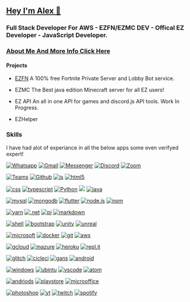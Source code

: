 ## **[Hey I'm Alex 👋](https://web.alex-api.tk/)**
### Full Stack Developer For AWS - EZFN/EZMC DEV - Offical EZ  Developer -  JavaScript Developer.
### [About Me And More Info Click Here](https://web.alex-api.tk/)
#### Projects 
- [EZFN](https://ezfn.dev)
 A 100% free Fortnite Private Server and Lobby Bot service. 

- EZMC
The Best java edition Minecraft server for all EZ users! 
- EZ API 
An all in one API for games and discord.js API tools. Work In Progress.

- EZHelper 
[![]()]()


### Skills 
I have had alot of experiance in all the below apps some even verifyed expert!

[![Whatsapp](https://img.shields.io/badge/WhatsApp-25D366?style=for-the-badge&logo=whatsapp&logoColor=white)]()  [![Gmail](https://img.shields.io/badge/Gmail-D14836?style=for-the-badge&logo=gmail&logoColor=white
)]() [![Messenger](https://img.shields.io/badge/Messenger-00B2FF?style=for-the-badge&logo=messenger&logoColor=white
)]()  [![Discord](https://img.shields.io/badge/Discord-7289DA?style=for-the-badge&logo=discord&logoColor=white
)]()  [![Zoom](https://img.shields.io/badge/Zoom-2D8CFF?style=for-the-badge&logo=zoom&logoColor=white
)]()  

[![Teams](https://img.shields.io/badge/Microsoft_Teams-6264A7?style=for-the-badge&logo=microsoft-teams&logoColor=white
)]()  [![Github](https://img.shields.io/badge/GitHub-100000?style=for-the-badge&logo=github&logoColor=white
)]()  [![js](https://img.shields.io/badge/JavaScript-F7DF1E?style=for-the-badge&logo=javascript&logoColor=black
)]()  [![html5](https://img.shields.io/badge/HTML5-E34F26?style=for-the-badge&logo=html5&logoColor=white
)]()

[![css](https://img.shields.io/badge/CSS-239120?&style=for-the-badge&logo=css3&logoColor=white
)]()  [![typescript](https://img.shields.io/badge/TypeScript-007ACC?style=for-the-badge&logo=typescript&logoColor=white
)]()  [![Python](https://img.shields.io/badge/Python-3776AB?style=for-the-badge&logo=python&logoColor=white
)]()  [![](https://img.shields.io/badge/C%23-239120?style=for-the-badge&logo=c-sharp&logoColor=white
)]()  [![java](https://img.shields.io/badge/Java-ED8B00?style=for-the-badge&logo=java&logoColor=white
)]()

[![mysql](https://img.shields.io/badge/MySQL-00000F?style=for-the-badge&logo=mysql&logoColor=white
)]()  [![mongodb](https://img.shields.io/badge/MongoDB-4EA94B?style=for-the-badge&logo=mongodb&logoColor=white
)]()   [![flutter](https://img.shields.io/badge/Flutter-02569B?style=for-the-badge&logo=flutter&logoColor=white
)]()  [![node.js](https://img.shields.io/badge/Node.js-339933?style=for-the-badge&logo=nodedotjs&logoColor=white
)]()  [![npm](https://img.shields.io/badge/npm-CB3837?style=for-the-badge&logo=npm&logoColor=white
)]()  

[![yarn](https://img.shields.io/badge/Yarn-2C8EBB?style=for-the-badge&logo=yarn&logoColor=white
)]()  [![.net](https://img.shields.io/badge/.NET-512BD4?style=for-the-badge&logo=dotnet&logoColor=white
)]()  [![pi](https://img.shields.io/badge/RASPBERRY%20PI-C51A4A.svg?&style=for-the-badge&logo=raspberry%20pi&logoColor=white
)]()  [![markdown](https://img.shields.io/badge/Markdown-000000?style=for-the-badge&logo=markdown&logoColor=white
)]()  

[![shell](https://img.shields.io/badge/Shell_Script-121011?style=for-the-badge&logo=gnu-bash&logoColor=white
)]()  [![bootstrap](https://img.shields.io/badge/Bootstrap-563D7C?style=for-the-badge&logo=bootstrap&logoColor=white
)]()  [![unity](https://img.shields.io/badge/Unity-100000?style=for-the-badge&logo=unity&logoColor=white
)]()  [![unreal](https://img.shields.io/badge/-Unreal%20Engine-313131?style=for-the-badge&logo=unreal-engine&logoColor=white
)]()  

[![microsoft](https://img.shields.io/badge/Microsoft-666666?style=for-the-badge&logo=microsoft&logoColor=white
)]()  [![docker](https://img.shields.io/badge/Docker-2CA5E0?style=for-the-badge&logo=docker&logoColor=white
)]()  [![git](https://img.shields.io/badge/Git-F05032?style=for-the-badge&logo=git&logoColor=white 
)]()  [![aws](https://img.shields.io/badge/Amazon-AWS-{232F3E}?style=for-the-badge&logo=amazonaws&logoColor=white
)]()

[![gcloud](https://img.shields.io/badge/Google_Cloud-4285F4?style=for-the-badge&logo=google-cloud&logoColor=white
)]()  [![mazure](https://img.shields.io/badge/microsoft%20azure-0089D6?style=for-the-badge&logo=microsoft-azure&logoColor=white
)]() [![heroku](https://img.shields.io/badge/Heroku-430098?style=for-the-badge&logo=heroku&logoColor=white
)]()  [![repl.it](https://img.shields.io/badge/replit-667881?style=for-the-badge&logo=replit&logoColor=white
)]() 

[![glitch](https://img.shields.io/badge/Glitch-2800ff?style=for-the-badge&logo=glitch&logoColor=white
)]()  [![cicleci](https://img.shields.io/badge/circleci-343434?style=for-the-badge&logo=circleci&logoColor=white
)]()  [![gans](https://img.shields.io/badge/Google%20Analytics-E37400?style=for-the-badge&logo=google%20analytics&logoColor=white
)]()  [![android](https://img.shields.io/badge/Android-3DDC84?style=for-the-badge&logo=android&logoColor=white
)]()  

[![windows](https://img.shields.io/badge/Windows-0078D6?style=for-the-badge&logo=windows&logoColor=white
)]()  [![ubintu](https://img.shields.io/badge/Ubuntu-E95420?style=for-the-badge&logo=ubuntu&logoColor=white
)]()  [![vscode](https://img.shields.io/badge/Visual_Studio_Code-0078D4?style=for-the-badge&logo=visual%20studio%20code&logoColor=white
)]()  [![atom](https://img.shields.io/badge/Atom-66595C?style=for-the-badge&logo=Atom&logoColor=white
)]()

[![andriods](https://img.shields.io/badge/Android_Studio-3DDC84?style=for-the-badge&logo=android-studio&logoColor=white
)]()  [![playstore](https://img.shields.io/badge/Google_Play-414141?style=for-the-badge&logo=google-play&logoColor=white
)]()  [![microoffice](https://img.shields.io/badge/Microsoft_Office-D83B01?style=for-the-badge&logo=microsoft-office&logoColor=white
)]()  

[![photoshop](https://img.shields.io/badge/Adobe%20Photoshop-31A8FF?style=for-the-badge&logo=Adobe%20Photoshop&logoColor=black
)]()  [![yt](https://img.shields.io/badge/YouTube-FF0000?style=for-the-badge&logo=youtube&logoColor=white
)]()  [![twitch](https://img.shields.io/badge/Twitch-9146FF?style=for-the-badge&logo=twitch&logoColor=white
)]()  [![spotify](https://img.shields.io/badge/Spotify-1ED760?&style=for-the-badge&logo=spotify&logoColor=white
)]()
